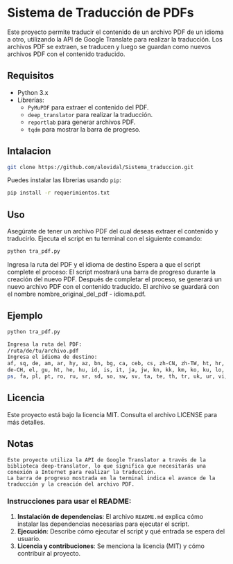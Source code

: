 # Sistema de Traducción de PDFs

Este proyecto permite traducir el contenido de un archivo PDF de un idioma a otro, utilizando la API de Google Translate para realizar la traducción. Los archivos PDF se extraen, se traducen y luego se guardan como nuevos archivos PDF con el contenido traducido.

## Requisitos

- Python 3.x
- Librerías:
  - `PyMuPDF` para extraer el contenido del PDF.
  - `deep_translator` para realizar la traducción.
  - `reportlab` para generar archivos PDF.
  - `tqdm` para mostrar la barra de progreso.

## Intalacion
```bash
git clone https://github.com/alovidal/Sistema_traduccion.git
```

Puedes instalar las librerias usando `pip`:

```bash
pip install -r requerimientos.txt
```
## Uso
Asegúrate de tener un archivo PDF del cual deseas extraer el contenido y traducirlo.
Ejecuta el script en tu terminal con el siguiente comando:

```bash
python tra_pdf.py
```

Ingresa la ruta del PDF y el idioma de destino
Espera a que el script complete el proceso: El script mostrará una barra de progreso durante la creación del nuevo PDF.
Después de completar el proceso, se generará un nuevo archivo PDF con el contenido traducido. El archivo se guardará con el nombre nombre_original_del_pdf - idioma.pdf.

## Ejemplo

```bash
python tra_pdf.py
```

```bash
Ingresa la ruta del PDF:
/ruta/de/tu/archivo.pdf
Ingresa el idioma de destino:
af, sq, de, am, ar, hy, az, bn, bg, ca, ceb, cs, zh-CN, zh-TW, ht, hr, da, nl, en, et, tl, fi, fr, gl, ka,
de-CH, el, gu, ht, he, hu, id, is, it, ja, jw, kn, kk, km, ko, ku, lo, lv, lt, mk, ms, ml, mr, mn, ne, no,
ps, fa, pl, pt, ro, ru, sr, sd, so, sw, sv, ta, te, th, tr, uk, ur, vi, cy, yi, zu
```

## Licencia

Este proyecto está bajo la licencia MIT. Consulta el archivo LICENSE para más detalles.

## Notas

    Este proyecto utiliza la API de Google Translator a través de la biblioteca deep-translator, lo que significa que necesitarás una conexión a Internet para realizar la traducción.
    La barra de progreso mostrada en la terminal indica el avance de la traducción y la creación del archivo PDF.

### Instrucciones para usar el README:
1. **Instalación de dependencias**: El archivo `README.md` explica cómo instalar las dependencias necesarias para ejecutar el script.
2. **Ejecución**: Describe cómo ejecutar el script y qué entrada se espera del usuario.
3. **Licencia y contribuciones**: Se menciona la licencia (MIT) y cómo contribuir al proyecto.

